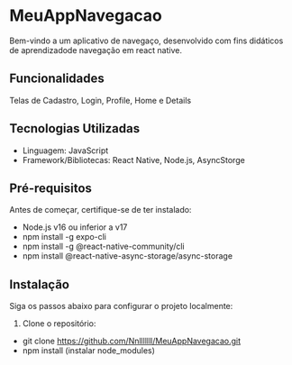 # MeuAppNavegacao

Bem-vindo a um aplicativo de navegaço, desenvolvido com
fins didáticos de aprendizadode navegação em react native.

## Funcionalidades

Telas de Cadastro, Login, Profile, Home e Details

## Tecnologias Utilizadas

- Linguagem: JavaScript
- Framework/Bibliotecas: React Native, Node.js, AsyncStorge


## Pré-requisitos

Antes de começar, certifique-se de ter instalado:
- Node.js v16 ou inferior a v17
- npm install -g expo-cli
- npm install -g @react-native-community/cli
- npm install @react-native-async-storage/async-storage
  

## Instalação

Siga os passos abaixo para configurar o projeto localmente:

1. Clone o repositório:
- git clone https://github.com/Nnlllllll/MeuAppNavegacao.git
- npm install                        (instalar node_modules)
